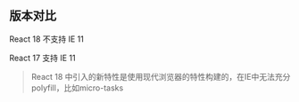 ## 版本对比

React 18  不支持 IE 11

React 17 支持 IE 11

> React 18 中引入的新特性是使用现代浏览器的特性构建的，在IE中无法充分polyfill，比如micro-tasks

